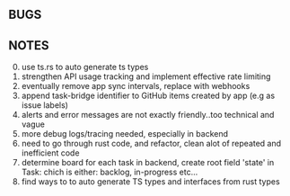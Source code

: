 ## BUGS

## NOTES

0. use ts.rs to auto generate ts types 
1. strengthen API usage tracking and implement effective rate limiting
2. eventually remove app sync intervals, replace with webhooks
3. append task-bridge identifier to GitHub items created by app (e.g as issue labels)
4. alerts and error messages are not exactly friendly..too technical and vague
5. more debug logs/tracing needed, especially in backend
6. need to go through rust code, and refactor, clean alot of repeated and inefficient code
7. determine board for each task in backend, create root field 'state' in Task: chich is either: backlog, in-progress etc...
8. find ways to to auto generate TS types and interfaces from rust types
